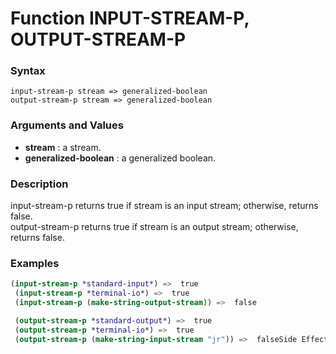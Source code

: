 <!-- Generated on 05/10/2020 by https://github.com/anto2oo/clhs-evolved -->

# Function INPUT-STREAM-P, OUTPUT-STREAM-P

### Syntax
`input-stream-p stream => generalized-boolean`  
`output-stream-p stream => generalized-boolean`  


### Arguments and Values
- **stream** : a stream.   
- **generalized-boolean** : a generalized boolean.   


### Description
input-stream-p returns true if stream is an input stream; otherwise, returns false.  
output-stream-p returns true if stream is an output stream; otherwise, returns false.



### Examples
```lisp 
(input-stream-p *standard-input*) =>  true
 (input-stream-p *terminal-io*) =>  true
 (input-stream-p (make-string-output-stream)) =>  false

 (output-stream-p *standard-output*) =>  true
 (output-stream-p *terminal-io*) =>  true
 (output-stream-p (make-string-input-stream "jr")) =>  falseSide Effects: None.
```
